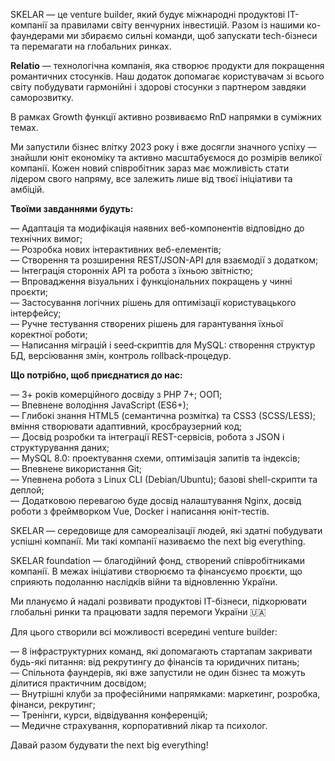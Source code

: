 SKELAR — це venture builder, який будує міжнародні продуктові IT-компанії за
правилами світу венчурних інвестицій. Разом із нашими ко-фаундерами ми
збираємо сильні команди, щоб запускати tech-бізнеси та перемагати на
глобальних ринках.

**Relatio** — технологічна компанія, яка створює продукти для покращення
романтичних стосунків. Наш додаток допомагає користувачам зі всього світу
побудувати гармонійні і здорові стосунки з партнером завдяки саморозвитку.

В рамках Growth функції активно розвиваємо RnD напрямки в суміжних темах.

Ми запустили бізнес влітку 2023 року і вже досягли значного успіху — знайшли
юніт економіку та активно масштабуємося до розмірів великої компанії. Кожен
новий співробітник зараз має можливість стати лідером свого напряму, все
залежить лише від твоєї ініціативи та амбіцій.

**Твоїми завданнями будуть:**

— Адаптація та модифікація наявних веб-компонентів відповідно до технічних
вимог;  
— Розробка нових інтерактивних веб-елементів;  
— Створення та розширення REST/JSON-API для взаємодії з додатком;  
— Інтеграція сторонніх API та робота з їхньою звітністю;  
— Впровадження візуальних і функціональних покращень у чинні проєкти;  
— Застосування логічних рішень для оптимізації користувацького інтерфейсу;  
— Ручне тестування створених рішень для гарантування їхньої коректної роботи;  
— Написання міграцій і seed‑скриптів для MySQL: створення структур БД,
версіювання змін, контроль rollback‑процедур.

**Що потрібно, щоб приєднатися до нас:**

— 3+ років комерційного досвіду з PHP 7+; ООП;  
— Впевнене володіння JavaScript (ES6+);  
— Глибокі знання HTML5 (семантична розмітка) та CSS3 (SCSS/LESS); вміння
створювати адаптивний, кросбраузерний код;  
— Досвід розробки та інтеграції REST-сервісів, робота з JSON і структурування
даних;  
— MySQL 8.0: проектування схеми, оптимізація запитів та індексів;  
— Впевнене використання Git;  
— Упевнена робота з Linux CLI (Debian/Ubuntu); базові shell-скрипти та деплой;  
— Додатковою перевагою буде досвід налаштування Nginx, досвід роботи з
фреймворком Vue, Docker і написання юніт-тестів.

SKELAR — середовище для самореалізації людей, які здатні побудувати успішні
компанії. Ми такі компанії називаємо the next big everything.

SKELAR foundation — благодійний фонд, створений співробітниками компанії. В
межах ініціативи створюємо та фінансуємо проєкти, що сприяють подоланню
наслідків війни та відновленню України.  
  
Ми плануємо й надалі розвивати продуктові IT-бізнеси, підкорювати глобальні
ринки та працювати задля перемоги України 🇺🇦

Для цього створили всі можливості всередині venture builder:

— 8 інфраструктурних команд, які допомагають стартапам закривати будь-які
питання: від рекрутингу до фінансів та юридичних питань;  
— Спільнота фаундерів, які вже запустили не один бізнес та можуть ділитися
практичним досвідом;  
— Внутрішні клуби за професійними напрямками: маркетинг, розробка, фінанси,
рекрутинг;  
— Тренінги, курси, відвідування конференцій;  
— Медичне страхування, корпоративний лікар та психолог.

Давай разом будувати the next big everything!